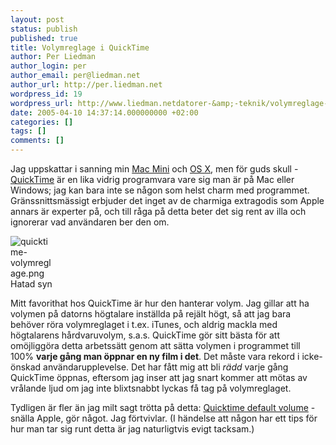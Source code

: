 ```yaml
---
layout: post
status: publish
published: true
title: Volymreglage i QuickTime
author: Per Liedman
author_login: per
author_email: per@liedman.net
author_url: http://per.liedman.net
wordpress_id: 19
wordpress_url: http://www.liedman.netdatorer-&amp;-teknik/volymreglage-i-quicktime/
date: 2005-04-10 14:37:14.000000000 +02:00
categories: []
tags: []
comments: []
---
```

Jag uppskattar i sanning min <a href="http://www.apple.com/macmini/">Mac Mini</a> och <a href="http://www.apple.com/macosx/">OS X</a>, men för guds skull - <a href="http://www.apple.com/quicktime/">QuickTime</a> är en lika vidrig programvara vare sig man är på Mac eller Windows; jag kan bara inte se någon som helst charm med programmet. Gränssnittsmässigt erbjuder det inget av de charmiga extragodis som Apple annars är experter på, och till råga på detta beter det sig rent av illa och ignorerar vad användaren ber den om.

<div class="serendipity_imageComment_right" style="width: 71px"><div class="serendipity_imageComment_img"><img src='http://per.liedman.net/wp-content/uploads/2007/05/quicktime-volymreglage.png' alt='quicktime-volymreglage.png' /></div><div class="serendipity_imageComment_txt">Hatad syn</div></div>

Mitt favorithat hos QuickTime är hur den hanterar volym. Jag gillar att ha volymen på datorns högtalare inställda på rejält högt, så att jag bara behöver röra volymreglaget i t.ex. iTunes, och aldrig mackla med högtalarens hårdvaruvolym, s.a.s. QuickTime gör sitt bästa för att omöjliggöra detta arbetssätt genom att sätta volymen i programmet till 100% <b>varje gång man öppnar en ny film i det</b>. Det måste vara rekord i icke-önskad användarupplevelse. Det har fått mig att bli <i>rädd</i> varje gång QuickTime öppnas, eftersom jag inser att jag snart kommer att mötas av vrålande ljud om jag inte blixtsnabbt lyckas få tag på volymreglaget.

Tydligen är fler än jag milt sagt trötta på detta: <a href="http://www.ehmac.ca/archive/index.php/t-13579.html">Quicktime default volume</a> - snälla Apple, gör något. Jag förtvivlar. (I händelse att någon har ett tips för hur man tar sig runt detta är jag naturligtvis evigt tacksam.)
